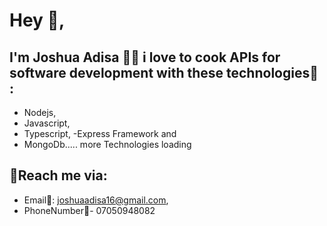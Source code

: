 # Hey 👋,
 ## I'm Joshua Adisa 👨‍💻 i love to cook APIs for software development with these technologies🚀 :
 -  Nodejs,
 - Javascript,
 - Typescript,
 -Express Framework and
 - MongoDb.....
 more Technologies loading
 
 ## 📢Reach me via:
 - Email📩: joshuaadisa16@gmail.com,
 - PhoneNumber📲- 07050948082
 
 
